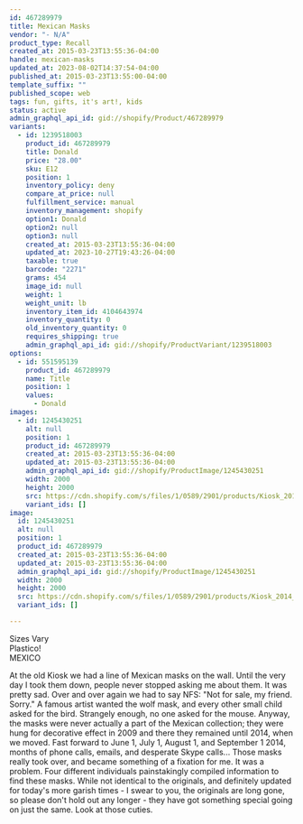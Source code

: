 ```yaml
---
id: 467289979
title: Mexican Masks
vendor: "- N/A"
product_type: Recall
created_at: 2015-03-23T13:55:36-04:00
handle: mexican-masks
updated_at: 2023-08-02T14:37:54-04:00
published_at: 2015-03-23T13:55:00-04:00
template_suffix: ""
published_scope: web
tags: fun, gifts, it's art!, kids
status: active
admin_graphql_api_id: gid://shopify/Product/467289979
variants:
  - id: 1239518003
    product_id: 467289979
    title: Donald
    price: "28.00"
    sku: E12
    position: 1
    inventory_policy: deny
    compare_at_price: null
    fulfillment_service: manual
    inventory_management: shopify
    option1: Donald
    option2: null
    option3: null
    created_at: 2015-03-23T13:55:36-04:00
    updated_at: 2023-10-27T19:43:26-04:00
    taxable: true
    barcode: "2271"
    grams: 454
    image_id: null
    weight: 1
    weight_unit: lb
    inventory_item_id: 4104643974
    inventory_quantity: 0
    old_inventory_quantity: 0
    requires_shipping: true
    admin_graphql_api_id: gid://shopify/ProductVariant/1239518003
options:
  - id: 551595139
    product_id: 467289979
    name: Title
    position: 1
    values:
      - Donald
images:
  - id: 1245430251
    alt: null
    position: 1
    product_id: 467289979
    created_at: 2015-03-23T13:55:36-04:00
    updated_at: 2015-03-23T13:55:36-04:00
    admin_graphql_api_id: gid://shopify/ProductImage/1245430251
    width: 2000
    height: 2000
    src: https://cdn.shopify.com/s/files/1/0589/2901/products/Kiosk_2014_09_1107_sm.jpeg?v=1427133336
    variant_ids: []
image:
  id: 1245430251
  alt: null
  position: 1
  product_id: 467289979
  created_at: 2015-03-23T13:55:36-04:00
  updated_at: 2015-03-23T13:55:36-04:00
  admin_graphql_api_id: gid://shopify/ProductImage/1245430251
  width: 2000
  height: 2000
  src: https://cdn.shopify.com/s/files/1/0589/2901/products/Kiosk_2014_09_1107_sm.jpeg?v=1427133336
  variant_ids: []

---
```


Sizes Vary  
Plastico!  
MEXICO

At the old Kiosk we had a line of Mexican masks on the wall. Until the very day I took them down, people never stopped asking me about them. It was pretty sad. Over and over again we had to say NFS: "Not for sale, my friend. Sorry." A famous artist wanted the wolf mask, and every other small child asked for the bird. Strangely enough, no one asked for the mouse. Anyway, the masks were never actually a part of the Mexican collection; they were hung for decorative effect in 2009 and there they remained until 2014, when we moved. Fast forward to June 1, July 1, August 1, and September 1 2014, months of phone calls, emails, and desperate Skype calls... Those masks really took over, and became something of a fixation for me. It was a problem. Four different individuals painstakingly compiled information to find these masks. While not identical to the originals, and definitely updated for today's more garish times - I swear to you, the originals are long gone, so please don't hold out any longer - they have got something special going on just the same. Look at those cuties.